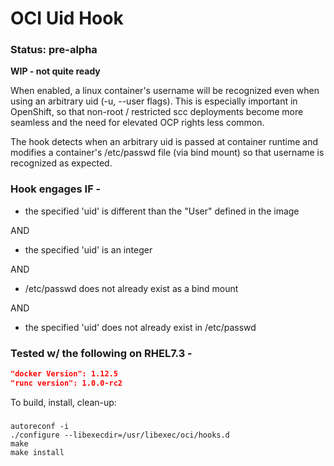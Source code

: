 # OCI Uid Hook

### Status: pre-alpha

**WIP - not quite ready**

When enabled, a linux container's username will be recognized even when using an arbitrary uid (-u, --user flags). This is especially important in OpenShift, so that non-root / restricted scc deployments become more seamless and the need for elevated OCP rights less common.

The hook detects when an arbitrary uid is passed at container runtime and modifies a container's /etc/passwd file (via bind mount) so that username is recognized as expected.

### Hook engages IF -

 - the specified 'uid' is different than the "User" defined in the image
 
 AND
 
 - the specified 'uid' is an integer

 AND

 - /etc/passwd does not already exist as a bind mount

 AND

 - the specified 'uid' does not already exist in /etc/passwd
 
### Tested w/ the following on RHEL7.3 -

```json
"docker Version": 1.12.5
"runc version": 1.0.0-rc2
```

To build, install, clean-up:

### 
```shell
autoreconf -i
./configure --libexecdir=/usr/libexec/oci/hooks.d
make
make install
```

